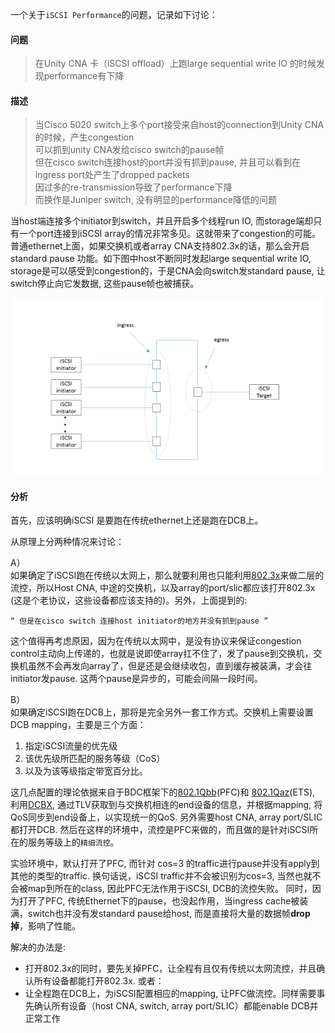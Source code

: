 一个关于`iSCSI Performance`的问题，记录如下讨论：

#### 问题
> 在Unity CNA 卡（iSCSI offload）上跑large sequential write IO 的时候发现performance有下降

#### 描述
> 当Cisco 5020 switch上多个port接受来自host的connection到Unity CNA的时候，产生congestion  
> 可以抓到unity CNA发给cisco switch的pause帧  
> 但在cisco switch连接host的port并没有抓到pause, 并且可以看到在ingress port处产生了dropped packets  
> 因过多的re-transmission导致了performance下降  
> 而换作是Juniper switch, 没有明显的performance降低的问题  

当host端连接多个initiator到switch，并且开启多个线程run IO, 而storage端却只有一个port连接到iSCSI array的情况非常多见。这就带来了congestion的可能。普通ethernet上面，如果交换机或者array CNA支持802.3x的话，那么会开启standard pause 功能。如下图中host不断同时发起large sequential write IO, storage是可以感受到congestion的，于是CNA会向switch发standard pause, 让switch停止向它发数据, 这些pause帧也被捕获。


![topo](iSCSI_pete.png)

#### 分析
首先，应该明确iSCSI 是要跑在传统ethernet上还是跑在DCB上。

从原理上分两种情况来讨论：

A）  
如果确定了iSCSI跑在传统以太网上，那么就要利用也只能利用[802.3x](https://en.wikipedia.org/wiki/Ethernet_flow_control)来做二层的流控，所以Host CNA, 中途的交换机，以及array的port/slic都应该打开802.3x (这是个老协议，这些设备都应该支持的)。另外，上面提到的:
```
“ 但是在cisco switch 连接host initiator的地方并没有抓到pause ”
```

这个值得再考虑原因，因为在传统以太网中，是没有协议来保证congestion control主动向上传递的，也就是说即使array扛不住了，发了pause到交换机，交换机虽然不会再发向array了，但是还是会继续收包，直到缓存被装满，才会往initiator发pause. 这两个pause是异步的，可能会间隔一段时间。

B）  
如果确定iSCSI跑在DCB上，那将是完全另外一套工作方式。交换机上需要设置DCB mapping，主要是三个方面：
1. 指定iSCSI流量的优先级  
2. 该优先级所匹配的服务等级（CoS）  
3. 以及为该等级指定带宽百分比。

这几点配置的理论依据来自于BDC框架下的[802.1Qbb](https://en.wikipedia.org/wiki/Ethernet_flow_control)(PFC)和 [802.1Qaz](https://docs.microsoft.com/en-us/windows-hardware/drivers/network/enhanced-transmission-selection--ets--algorithm)(ETS), 利用[DCBX](https://en.wikipedia.org/wiki/Link_Layer_Discovery_Protocol#Data_Center_Bridging_Capabilities_Exchange_Protocol), 通过TLV获取到与交换机相连的end设备的信息，并根据mapping, 将QoS同步到end设备上，以实现统一的QoS. 另外需要host CNA, array port/SLIC 都打开DCB. 然后在这样的环境中，流控是PFC来做的，而且做的是针对iSCSI所在的服务等级上的`精细流控`。

实验环境中，默认打开了PFC, 而针对 cos=3 的traffic进行pause并没有apply到其他的类型的traffic. 换句话说，iSCSI traffic并不会被识别为cos=3, 当然也就不会被map到所在的class, 因此PFC无法作用于iSCSI, DCB的流控失败。 同时，因为打开了PFC, 传统Ethernet下的pause，也没起作用，当ingress cache被装满，switch也并没有发standard pause给host, 而是直接将大量的数据帧**drop掉**，影响了性能。

解决的办法是:
- 打开802.3x的同时，要先关掉PFC，让全程有且仅有传统以太网流控，并且确认所有设备都能打开802.3x. 或者：
- 让全程跑在DCB上，为iSCSI配置相应的mapping, 让PFC做流控。同样需要事先确认所有设备（host CNA, switch, array port/SLIC）都能enable DCB并正常工作

